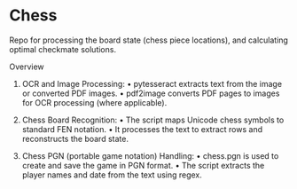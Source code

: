# Chess

Repo for processing the board state (chess piece locations), and calculating optimal checkmate solutions.

Overview
1.	OCR and Image Processing:
•	pytesseract extracts text from the image or converted PDF images.
•	pdf2image converts PDF pages to images for OCR processing (where applicable).

2.	Chess Board Recognition:
•	The script maps Unicode chess symbols to standard FEN notation.
•	It processes the text to extract rows and reconstructs the board state.

3.	Chess PGN (portable game notation) Handling:
•	chess.pgn is used to create and save the game in PGN format.
•	The script extracts the player names and date from the text using regex.
